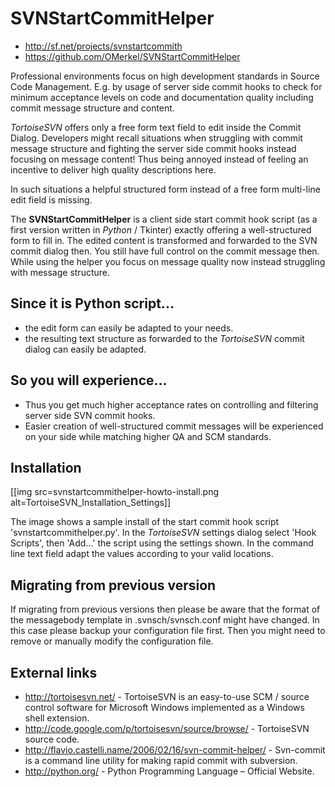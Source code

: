 SVNStartCommitHelper
====================

* http://sf.net/projects/svnstartcommith
* https://github.com/OMerkel/SVNStartCommitHelper

Professional environments focus on high development standards in Source Code
Management. E.g. by usage of server side commit hooks to check for minimum
acceptance levels on code and documentation quality including commit message
structure and content.

*TortoiseSVN* offers only a free form text field to edit inside the Commit
Dialog. Developers might recall situations when struggling with commit message
structure and fighting the server side commit hooks instead focusing on
message content! Thus being annoyed instead of feeling an incentive to deliver
high quality descriptions here.

In such situations a helpful structured form instead of a free form multi-line
edit field is missing.

The **SVNStartCommitHelper** is a client side start commit hook script (as a
first version written in *Python* / Tkinter) exactly offering a
well-structured form to fill in. The edited content is transformed and
forwarded to the SVN commit dialog then. You still have full control on the
commit message then. While using the helper you focus on message quality now
instead struggling with message structure.

Since it is Python script...
----------------------------

* the edit form can easily be adapted to your needs.
* the resulting text structure as forwarded to the *TortoiseSVN* commit
dialog can easily be adapted.

So you will experience...
-------------------------

* Thus you get much higher acceptance rates on controlling and filtering
server side SVN commit hooks.
* Easier creation of well-structured commit messages will be experienced
on your side while matching higher QA and SCM standards.

Installation
------------

[[img src=svnstartcommithelper-howto-install.png alt=TortoiseSVN_Installation_Settings]]

The image shows a sample install of the start commit hook
script 'svnstartcommithelper.py'. In the *TortoiseSVN* settings dialog
select 'Hook Scripts', then 'Add...' the script using the settings shown.
In the command line text field adapt the values according to your
valid locations.

Migrating from previous version
-------------------------------

If migrating from previous versions then please be aware that the format of
the messagebody template in .svnsch/svnsch.conf might have changed.
In this case please backup your configuration file first.
Then you might need to remove or manually modify the configuration file. 

External links
--------------

* http://tortoisesvn.net/ - TortoiseSVN is an easy-to-use SCM / source control
software for Microsoft Windows implemented as a Windows shell extension.
* http://code.google.com/p/tortoisesvn/source/browse/ - TortoiseSVN source code.
* http://flavio.castelli.name/2006/02/16/svn-commit-helper/ - Svn-commit is a
command line utility for making rapid commit with subversion.
* http://python.org/ - Python Programming Language – Official Website.
